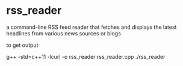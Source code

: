 # rss_reader
a command-line RSS feed reader that fetches and displays the latest headlines from various news sources or blogs

to get output

g++ -std=c++11 -lcurl -o rss_reader rss_reader.cpp
./rss_reader
